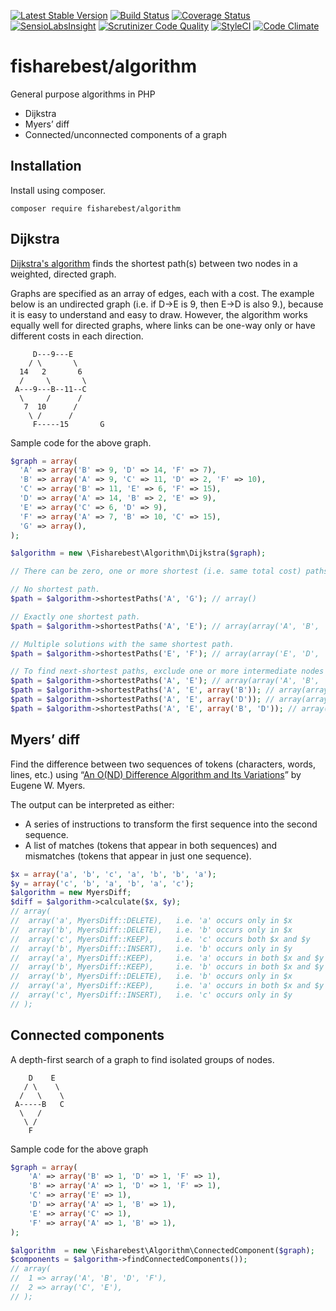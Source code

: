 [![Latest Stable Version](https://poser.pugx.org/fisharebest/algorithm/v/stable.svg)](https://packagist.org/packages/fisharebest/algorithm)
[![Build Status](https://travis-ci.org/fisharebest/algorithm.svg)](https://travis-ci.org/fisharebest/algorithm)
[![Coverage Status](https://coveralls.io/repos/fisharebest/algorithm/badge.svg?branch=master)](https://coveralls.io/r/fisharebest/algorithm?branch=master)
[![SensioLabsInsight](https://insight.sensiolabs.com/projects/4997a2c6-fb22-433e-92c5-ae7285f1a5a0/mini.png)](https://insight.sensiolabs.com/projects/4997a2c6-fb22-433e-92c5-ae7285f1a5a0)
[![Scrutinizer Code Quality](https://scrutinizer-ci.com/g/fisharebest/algorithm/badges/quality-score.png?b=master)](https://scrutinizer-ci.com/g/fisharebest/algorithm/?branch=master)
[![StyleCI](https://github.styleci.io/repos/30823747/shield)](https://github.styleci.io/repos/30823747)
[![Code Climate](https://codeclimate.com/github/fisharebest/algorithm/badges/gpa.svg)](https://codeclimate.com/github/fisharebest/algorithm)

# fisharebest/algorithm

General purpose algorithms in PHP

* Dijkstra
* Myers’ diff
* Connected/unconnected components of a graph

## Installation

Install using composer.

```
composer require fisharebest/algorithm
```


## Dijkstra

[Dijkstra's algorithm](https://en.wikipedia.org/wiki/Dijkstra%27s_algorithm) finds the
shortest path(s) between two nodes in a weighted, directed graph.

Graphs are specified as an array of edges, each with a cost.  The example below is
an undirected graph (i.e. if D→E is 9, then E→D is also 9.), because it is easy to
understand and easy to draw.  However, the algorithm works equally well for directed
graphs, where links can be one-way only or have different costs in each direction.
```
     D---9---E
    / \       \
  14   2       6
  /     \       \
 A---9---B--11--C
  \     /      /
   7  10      /
    \ /      /
     F-----15       G
```

Sample code for the above graph.

``` php
$graph = array(
  'A' => array('B' => 9, 'D' => 14, 'F' => 7),
  'B' => array('A' => 9, 'C' => 11, 'D' => 2, 'F' => 10),
  'C' => array('B' => 11, 'E' => 6, 'F' => 15),
  'D' => array('A' => 14, 'B' => 2, 'E' => 9),
  'E' => array('C' => 6, 'D' => 9),
  'F' => array('A' => 7, 'B' => 10, 'C' => 15),
  'G' => array(),
);

$algorithm = new \Fisharebest\Algorithm\Dijkstra($graph);

// There can be zero, one or more shortest (i.e. same total cost) paths.

// No shortest path.
$path = $algorithm->shortestPaths('A', 'G'); // array()

// Exactly one shortest path.
$path = $algorithm->shortestPaths('A', 'E'); // array(array('A', 'B', 'D', 'E'))

// Multiple solutions with the same shortest path.
$path = $algorithm->shortestPaths('E', 'F'); // array(array('E', 'D', 'B', 'F'), array('E', 'C', 'F'))

// To find next-shortest paths, exclude one or more intermediate nodes from the shortest path.
$path = $algorithm->shortestPaths('A', 'E'); // array(array('A', 'B', 'D', 'E'))
$path = $algorithm->shortestPaths('A', 'E', array('B')); // array(array('A', 'B', 'D', 'E'))
$path = $algorithm->shortestPaths('A', 'E', array('D')); // array(array('A', 'B', 'C', 'E'))
$path = $algorithm->shortestPaths('A', 'E', array('B', 'D')); // array(array('A', 'F', 'C', 'E'))
```

## Myers’ diff

Find the difference between two sequences of tokens (characters, words, lines, etc.) using
“[An O(ND) Difference Algorithm and Its Variations](http://citeseerx.ist.psu.edu/viewdoc/summary?doi=10.1.1.4.6927)”
by Eugene W. Myers.

The output can be interpreted as either:

* A series of instructions to transform the first sequence into the second sequence.
* A list of matches (tokens that appear in both sequences) and mismatches (tokens that appear in
just one sequence).

``` php
$x = array('a', 'b', 'c', 'a', 'b', 'b', 'a');
$y = array('c', 'b', 'a', 'b', 'a', 'c');
$algorithm = new MyersDiff;
$diff = $algorithm->calculate($x, $y);
// array(
//  array('a', MyersDiff::DELETE),   i.e. 'a' occurs only in $x
//  array('b', MyersDiff::DELETE),   i.e. 'b' occurs only in $x
//  array('c', MyersDiff::KEEP),     i.e. 'c' occurs both $x and $y
//  array('b', MyersDiff::INSERT),   i.e. 'b' occurs only in $y
//  array('a', MyersDiff::KEEP),     i.e. 'a' occurs in both $x and $y
//  array('b', MyersDiff::KEEP),     i.e. 'b' occurs in both $x and $y
//  array('b', MyersDiff::DELETE),   i.e. 'b' occurs only in $x
//  array('a', MyersDiff::KEEP),     i.e. 'a' occurs in both $x and $y
//  array('c', MyersDiff::INSERT),   i.e. 'c' occurs only in $y
// );
```
## Connected components

A depth-first search of a graph to find isolated groups of nodes.

```
    D    E
   / \    \
  /   \    \
 A-----B   C
  \   /
   \ /
    F
```

Sample code for the above graph

```php
$graph = array(
	'A' => array('B' => 1, 'D' => 1, 'F' => 1),
	'B' => array('A' => 1, 'D' => 1, 'F' => 1),
	'C' => array('E' => 1),
	'D' => array('A' => 1, 'B' => 1),
	'E' => array('C' => 1),
	'F' => array('A' => 1, 'B' => 1),
);

$algorithm  = new \Fisharebest\Algorithm\ConnectedComponent($graph);
$components = $algorithm->findConnectedComponents());
// array(
//  1 => array('A', 'B', 'D', 'F'),
//  2 => array('C', 'E'),
// );
```
